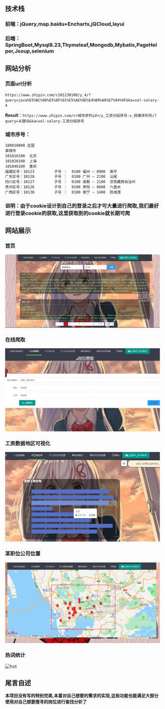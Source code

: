 ## 技术栈

### 前端：jQuery,map.baidu+Encharts,jQCloud,layui

### 后端：SpringBoot,Mysql8.23,Thymeleaf,Mongodb,Mybatis,PageHelper,Jsoup,selenium

## 网站分析

### **页面url分析**

`https://www.zhipin.com/c101230100/y_4/?query=java%E5%BC%80%E5%8F%91%E5%AE%9E%E4%B9%A0%E7%94%9F&ka=sel-salary-4`

**Result**：`https://www.zhipin.com/c+城市序列id+/y_工资分段序号-s_规模序列号/?query=关键词&ka=sel-salary-工资分段序号`

### **城市序号：**

```txt
100010000 全国
直辖市
101010100  北京
101020100  上海
101040100  重庆
福建区号：10123         子号 ：  0100 福州 — 0900  南平 
广东区号：10128         子号 ：  0100 广州 — 2100  汕尾               
四川区号：10127         子号 ：  0100 成都 — 2100  甘孜藏族自治州  
贵州区号：10126         子号 ：  0100 贵阳 — 0600  六盘水
广西区号：10130         子号 ：  0100 南宁 — 1400  防城港    
```

### 说明：由于cookie设计到自己的登录之后才可大量进行爬取,我们最好进行登录cookie的获取,这里获取到的cookie就长期可爬

## 网站展示

### **首页**

![Index](Img/index.png)

### **在线爬取**

![online](Img/online.png)

### **工资数据地区可视化**

![see](Img/see.png)

### 某职位公司位置

![positions](/Img/position.png)

### 热词统计

![hot](../Img/hot.png)

## 尾言自述

**本项目没有写的特别完美,本着对自己想要的需求的实现,这些功能也能满足大部分使用对自己想要搜寻的岗位进行查找分析了**
